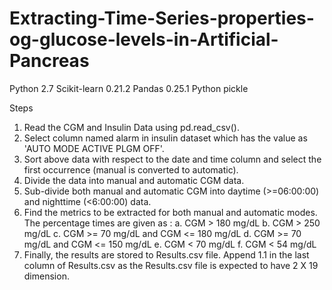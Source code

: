 # Extracting-Time-Series-properties-og-glucose-levels-in-Artificial-Pancreas
Python 2.7 
Scikit-learn 0.21.2 
Pandas 0.25.1 
Python pickle

Steps 
1.	Read the CGM and Insulin Data using pd.read_csv().
2.	Select column named alarm in insulin dataset which has the value as 'AUTO MODE ACTIVE PLGM OFF'.
3.	Sort above data with respect to the date and time column and select the first occurrence (manual is converted to automatic).
4.	Divide the data into manual and automatic CGM data.
5.	Sub-divide both manual and automatic CGM into daytime (>=06:00:00) and nighttime (<6:00:00) data.
6.	Find the metrics to be extracted for both manual and automatic modes. The percentage times are given as :
a.	CGM > 180 mg/dL
b.	CGM > 250 mg/dL
c.	CGM >= 70 mg/dL and CGM <= 180 mg/dL
d.	CGM >= 70 mg/dL and CGM <= 150 mg/dL
e.	CGM < 70 mg/dL
f.	CGM < 54 mg/dL 
7.	Finally, the results are stored to Results.csv file. Append 1.1 in the last column of Results.csv as the Results.csv file is expected to have 2 X 19 dimension.
